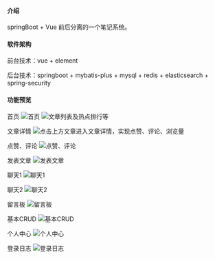 #### 介绍
springBoot + Vue 前后分离的一个笔记系统。

#### 软件架构
前台技术：vue + element

后台技术：springboot + mybatis-plus + mysql + redis + elasticsearch + spring-security

#### 功能预览
首页
![首页](https://images.gitee.com/uploads/images/2021/0128/121900_92c5fd5c_5361042.png "屏幕截图.png")
![文章列表及热点排行等](https://images.gitee.com/uploads/images/2021/0128/121947_89f0fb7a_5361042.png "屏幕截图.png")

文章详情
![点击上方文章进入文章详情，实现点赞、评论、浏览量](https://images.gitee.com/uploads/images/2021/0128/121059_18cec1fe_5361042.png "屏幕截图.png")

点赞、评论
![点赞、评论](https://images.gitee.com/uploads/images/2021/0128/122028_8a1e93a2_5361042.png "屏幕截图.png")

发表文章
![发表文章](https://images.gitee.com/uploads/images/2021/0128/121305_a403178c_5361042.png "屏幕截图.png")

聊天1
![聊天1](https://images.gitee.com/uploads/images/2021/0128/121442_8a6fca05_5361042.png "屏幕截图.png")

聊天2
![聊天2](https://images.gitee.com/uploads/images/2021/0128/121451_6da65961_5361042.png "屏幕截图.png")

留言板
![留言板](https://images.gitee.com/uploads/images/2021/0128/121521_b2a52ae1_5361042.png "屏幕截图.png")

基本CRUD
![基本CRUD](https://images.gitee.com/uploads/images/2021/0128/121543_cb623f36_5361042.png "屏幕截图.png")

个人中心
![个人中心](https://images.gitee.com/uploads/images/2021/0128/121606_f122d27b_5361042.png "屏幕截图.png")

登录日志
![登录日志](https://images.gitee.com/uploads/images/2021/0128/121648_2c60030a_5361042.png "屏幕截图.png")